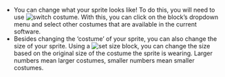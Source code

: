 - You can change what your sprite looks like! To do this, you will need to use ![switch costume](./img/switchcostume.png). With this, you can click on the block’s dropdown menu and select other costumes that are available in the current software.
- Besides changing the ‘costume’ of your sprite, you can also change the size of your sprite. Using a ![set size](./img/size.png) block, you can change the size based on the original size of the costume the sprite is wearing. Larger numbers mean larger costumes, smaller numbers mean smaller costumes.
